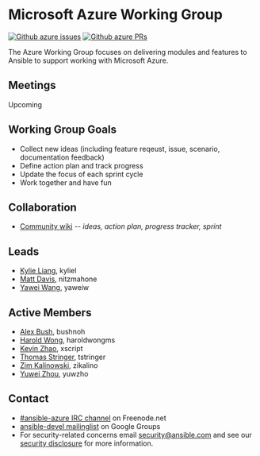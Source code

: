 # Microsoft Azure Working Group

[![Github azure issues](https://img.shields.io/github/issues/ansible/ansible/azure.svg)](https://github.com/ansible/ansible/issues?q=is:open+is:issue+label:azure)
[![Github azure PRs](https://img.shields.io/github/issues-pr/ansible/ansible/azure.svg)](https://github.com/ansible/ansible/issues?q=is:open+is:pr+label:azure)

The Azure Working Group focuses on delivering modules and features to
Ansible to support working with Microsoft Azure.

## Meetings

Upcoming

## Working Group Goals

* Collect new ideas (including feature reqeust, issue, scenario, documentation feedback)
* Define action plan and track progress
* Update the focus of each sprint cycle
* Work together and have fun

## Collaboration

* [Community wiki](https://github.com/ansible/community/wiki/azure) *-- ideas, action plan, progress tracker, sprint* 

## Leads
* [Kylie Liang](https://github.com/kyliel), kyliel  
* [Matt Davis](https://github.com/nitzmahone), nitzmahone 
* [Yawei Wang](https://github.com/yaweiw), yaweiw

## Active Members
* [Alex Bush](https://github.com/bushnoh), bushnoh
* [Harold Wong](https://github.com/haroldwongms), haroldwongms
* [Kevin Zhao](https://github.com/xscript), xscript
* [Thomas Stringer](https://github.com/tstringer), tstringer
* [Zim Kalinowski](https://github.com/zikalino), zikalino
* [Yuwei Zhou](https://github.com/yuwzho), yuwzho

## Contact
* [#ansible-azure IRC channel](https://webchat.freenode.net/?channels=ansible-azure) on Freenode.net
* [ansible-devel mailinglist](https://groups.google.com/forum/#!forum/ansible-devel) on Google Groups 
* For security-related concerns email security@ansible.com and see our [security disclosure](https://www.ansible.com/security) for more
    information.
